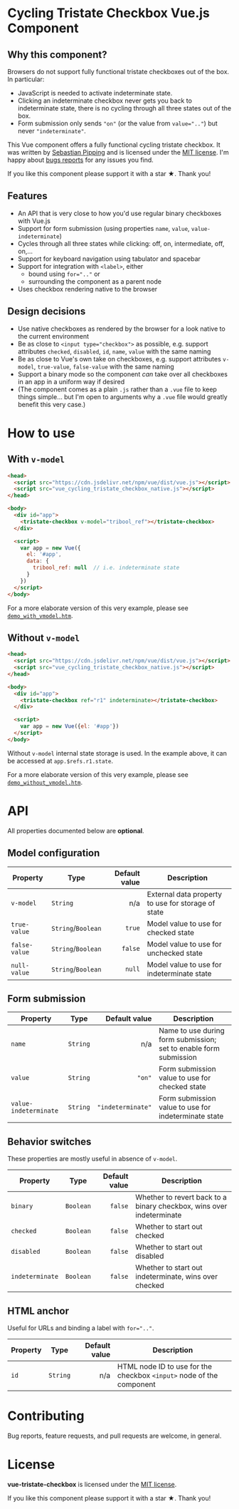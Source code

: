 # Cycling Tristate Checkbox Vue.js Component

## Why this component?

Browsers do not support fully functional tristate checkboxes out of the box.  In particular:

- JavaScript is needed to activate indeterminate state.
- Clicking an indeterminate checkbox never gets you back to indeterminate state, there is no cycling through all three states out of the box.
- Form submission only sends `"on"` (or the value from `value=".."`) but never `"indeterminate"`.

This Vue component offers a fully functional cycling tristate checkbox.
It was written by [Sebastian Pipping](https://blog.hartwork.org/)
and is licensed under the [MIT license](https://opensource.org/licenses/MIT).
I'm happy about [bugs reports](https://github.com/hartwork/vue-tristate-checkbox/issues) for any issues you find.

If you like this component please support it with a star ★.  Thank you!


## Features

- An API that is very close to how you'd use regular binary checkboxes with Vue.js
- Support for form submission (using properties `name`, `value`, `value-indeterminate`)
- Cycles through all three states while clicking: off, on, intermediate, off, on,…
- Support for keyboard navigation using tabulator and spacebar
- Support for integration with `<label>`, either
  - bound using `for=".."` or
  - surrounding the component as a parent node
- Uses checkbox rendering native to the browser


## Design decisions

- Use native checkboxes as rendered by the browser for a look native to the current environment
- Be as close to `<input type="checkbox">` as possible, e.g. support attributes `checked`, `disabled`, `id`, `name`, `value` with the same naming
- Be as close to Vue's own take on checkboxes, e.g. support attributes `v-model`, `true-value`, `false-value` with the same naming
- Support a binary mode so the component _can_ take over all checkboxes in an app in a uniform way if desired
- (The component comes as a plain `.js` rather than a `.vue` file to keep things simple… but I'm open to arguments why a `.vue` file would greatly benefit this very case.)


# How to use

## With `v-model`

```html
<head>
  <script src="https://cdn.jsdelivr.net/npm/vue/dist/vue.js"></script>
  <script src="vue_cycling_tristate_checkbox_native.js"></script>
</head>

<body>
  <div id="app">
    <tristate-checkbox v-model="tribool_ref"></tristate-checkbox>
  </div>

  <script>
    var app = new Vue({
      el: '#app',
      data: {
        tribool_ref: null  // i.e. indeterminate state
      }
    })
  </script>
</body>
```

For a more elaborate version of this very example, please see
[`demo_with_vmodel.htm`](https://github.com/hartwork/vue-tristate-checkbox/blob/master/demo_with_vmodel.htm).


## Without `v-model`

```html
<head>
  <script src="https://cdn.jsdelivr.net/npm/vue/dist/vue.js"></script>
  <script src="vue_cycling_tristate_checkbox_native.js"></script>
</head>

<body>
  <div id="app">
    <tristate-checkbox ref="r1" indeterminate></tristate-checkbox>
  </div>

  <script>
    var app = new Vue({el: '#app'})
  </script>
</body>
```

Without `v-model` internal state storage is used.
In the example above, it can be accessed at `app.$refs.r1.state`.

For a more elaborate version of this very example, please see
[`demo_without_vmodel.htm`](https://github.com/hartwork/vue-tristate-checkbox/blob/master/demo_without_vmodel.htm).


# API

All properties documented below are **optional**.


## Model configuration

| Property | Type | Default value | Description |
|---|---|---:|---|
| `v-model` | `String` | n/a | External data property to use for storage of state |
| `true-value` | `String`/`Boolean` | `true` | Model value to use for checked state |
| `false-value` | `String`/`Boolean` | `false` | Model value to use for unchecked state |
| `null-value` | `String`/`Boolean` | `null` | Model value to use for indeterminate state |


## Form submission

| Property | Type | Default value | Description |
|---|---|---:|---|
| `name` | `String` | n/a | Name to use during form submission; set to enable form submission |
| `value` | `String` | `"on"` | Form submission value to use for checked state |
| `value-indeterminate` | `String` | `"indeterminate"` | Form submission value to use for indeterminate state |


## Behavior switches

These properties are mostly useful in absence of `v-model`.

| Property | Type | Default value | Description |
|---|---|---:|---|
| `binary` | `Boolean` | `false` | Whether to revert back to a binary checkbox, wins over indeterminate |
| `checked` | `Boolean` | `false` | Whether to start out checked |
| `disabled` | `Boolean` | `false` | Whether to start out disabled |
| `indeterminate` | `Boolean` | `false` | Whether to start out indeterminate, wins over checked |


## HTML anchor

Useful for URLs and binding a label with `for=".."`.

| Property | Type | Default value | Description |
|---|---|---:|---|
| `id` | `String` | n/a | HTML node ID to use for the checkbox `<input>` node of the component |


# Contributing

Bug reports, feature requests, and pull requests are welcome, in general.


# License

**vue-tristate-checkbox** is licensed under
the [MIT license](https://opensource.org/licenses/MIT).


If you like this component please support it with a star ★.  Thank you!
